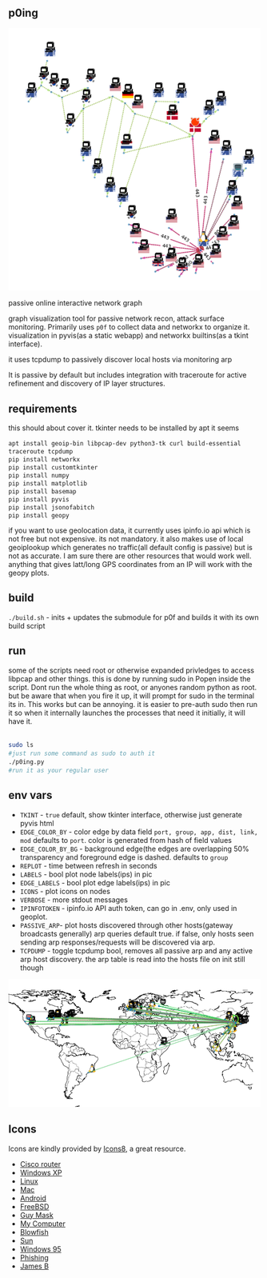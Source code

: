 ## p0ing


![p0ing](icons/p0ing3.png "p0ing graph")

passive online interactive network graph


graph visualization tool for passive network recon, attack surface monitoring. 
Primarily uses ``p0f``  to collect data and networkx to organize it. visualization in pyvis(as a static webapp) and networkx builtins(as a tkint interface). 

it uses tcpdump to passively discover local hosts via monitoring arp

It is passive by default but includes integration with traceroute for active refinement and discovery of IP layer structures. 

requirements
------------

this should about cover it. tkinter needs to be installed by apt it seems  

```
apt install geoip-bin libpcap-dev python3-tk curl build-essential traceroute tcpdump
pip install networkx
pip install customtkinter
pip install numpy
pip install matplotlib
pip install basemap
pip install pyvis
pip install jsonofabitch
pip install geopy
```

if you want to use geolocation data, it currently uses ipinfo.io api which is not free but not expensive. its not mandatory. it also makes use of local geoiplookup which generates no traffic(all default config is passive) but is not as accurate. I am sure there are other resources that would work well. anything that gives latt/long GPS coordinates from an IP will work with the geopy plots.




build
-----

``./build.sh`` - inits + updates the submodule for p0f and builds it with its own build script

run
---

some of the scripts need root or otherwise expanded privledges to access libpcap and other things. this is done by running sudo in Popen inside the script. Dont run the whole thing as root, or anyones random python as root. but be aware that when you fire it up, it will prompt for sudo in the terminal its in. This works but can be annoying. it is easier to pre-auth sudo then run it so when it internally launches the processes that need it initially, it will have it. 

```bash

sudo ls  
#just run some command as sudo to auth it
./p0ing.py 
#run it as your regular user
```


env vars
--------

- ``TKINT`` - ``true`` default, show tkinter interface, otherwise just generate pyvis html
- ``EDGE_COLOR_BY``  - color edge by data field ``port, group, app, dist, link, mod`` defaults to ``port``. color is generated from hash of field values
- ``EDGE_COLOR_BY_BG`` - background edge(the edges are overlapping 50% transparency and foreground edge is dashed. defaults to ``group``
- ``REPLOT`` -  time between refresh in seconds
- ``LABELS`` -  bool plot node labels(ips) in pic
- ``EDGE_LABELS`` -  bool plot edge labels(ips) in pic
- ``ICONS`` - plot icons on nodes
- ``VERBOSE`` - more stdout messages
- ``IPINFOTOKEN`` - ipinfo.io API auth token, can go in .env, only used in geoplot. 
- ``PASSIVE_ARP``- plot hosts discovered through other hosts(gateway broadcasts generally) arp queries default true. if false, only hosts seen sending arp responses/requests will be discovered via arp. 
- ``TCPDUMP`` - toggle tcpdump bool, removes all passive arp and any active arp host discovery. the arp table is read into the hosts file on init still though

![p0ing](icons/p0ing1.png "p0ing graph")



Icons
-----

Icons are kindly provided by [Icons8](https://icons8.com), a great resource. 

- [Cisco router](https://icons8.com/icon/11854/cisco-router)
- [Windows XP](https://icons8.com/icon/17854/windows-xp)
- [Linux](https://icons8.com/icon/HF4xGsjDERHf/linux)
- [Mac](https://icons8.com/icon/12344/mac-client)
- [Android](https://icons8.com/icon/17836/android-os)
- [FreeBSD](https://icons8.com/icon/17840/freebsd)
- [Guy Mask](https://icons8.com/icon/6Tw2cpO8bmZr/anonymous-mask)
- [My Computer](https://icons8.com/icon/58308/my-computer)
- [Blowfish](https://icons8.com/icon/J4pvtOD971RL/blow-fish)
- [Sun](https://icons8.com/icon/8LM7-CYX4BPD/sun)
- [Windows 95](https://icons8.com/icon/mdhenbUr2yHg/windows-95)
- [Phishing](https://icons8.com/icon/GUKg8L0_GkKJ/phishing)
- [James B](https://icons8.com/icon/0OkuSBmfHaSz/james-brown)

